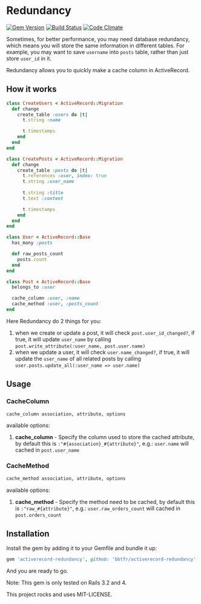 Redundancy
==========

[![Gem Version](https://img.shields.io/gem/v/activerecord-redundancy.svg)](https://rubygems.org/gems/activerecord-redundancy)
[![Build Status](https://img.shields.io/travis/bbtfr/activerecord-redundancy.svg)](http://travis-ci.org/bbtfr/activerecord-redundancy)
[![Code Climate](https://img.shields.io/codeclimate/github/bbtfr/activerecord-redundancy.svg)](https://codeclimate.com/github/bbtfr/activerecord-redundancy)

Sometimes, for better performance, you may need database redundancy, which means you will store the same information in different tables. For example, you may want to save `username` into `posts` table, rather than just store `user_id` in it.

Redundancy allows you to quickly make a cache column in ActiveRecord.

How it works
------------

```ruby
class CreateUsers < ActiveRecord::Migration
  def change
    create_table :users do |t|
      t.string :name

      t.timestamps
    end
  end
end

class CreatePosts < ActiveRecord::Migration
  def change
    create_table :posts do |t|
      t.references :user, index: true
      t.string :user_name
      
      t.string :title
      t.text :content

      t.timestamps
    end
  end
end

class User < ActiveRecord::Base
  has_many :posts

  def raw_posts_count
    posts.count
  end
end

class Post < ActiveRecord::Base
  belongs_to :user

  cache_column :user, :name
  cache_method :user, :posts_count
end
```

Here Redundancy do 2 things for you:

1. when we create or update a post, it will check `post.user_id_changed?`, if true, it will update `user_name` by calling `post.write_attribute(:user_name, post.user.name)`
2. when we update a user, it will check `user.name_changed?`, if true, it will update the `user_name` of all related posts by calling `user.posts.update_all(:user_name => user.name)`


Usage
-----

### CacheColumn

```ruby
cache_column association, attribute, options
```

available options:

1. __cache_column__ - Specify the column used to store the cached attribute, by default this is `:"#{association}_#{attribute}"`, e.g.: `user.name` will cached in `post.user_name`

### CacheMethod

```ruby
cache_method association, attribute, options
```

available options:

1. __cache_method__ - Specify the method need to be cached, by default this is `:"raw_#{attribute}"`, e.g.: `user.raw_orders_count` will cached in `post.orders_count`

Installation
------------

Install the gem by adding it to your Gemfile and bundle it up:

```ruby
gem 'activerecord-redundancy', github: 'bbtfr/activerecord-redundancy'
```

And you are ready to go.

Note: This gem is only tested on Rails 3.2 and 4.

This project rocks and uses MIT-LICENSE.
